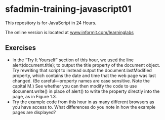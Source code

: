 # sfadmin-training-javascript01

This repository is for JavaScript in 24 Hours.

The online version is located at www.informit.com/learninglabs

## Exercises

* In the “Try It Yourself” section of this hour, we used the line
alert(document.title);
to output the title property of the document object. Try rewriting that script to instead output the document.lastModified property, which
contains the date and time that the web page was last changed. (Be careful—property names are case sensitive. Note the capital M.) See
whether you can then modify the code to use document.write() in place of alert() to write the property directly into the page, as in
Figure 1.3.
* Try the example code from this hour in as many different browsers as you have access to. What differences do you note in how the example
pages are displayed?
 

 





